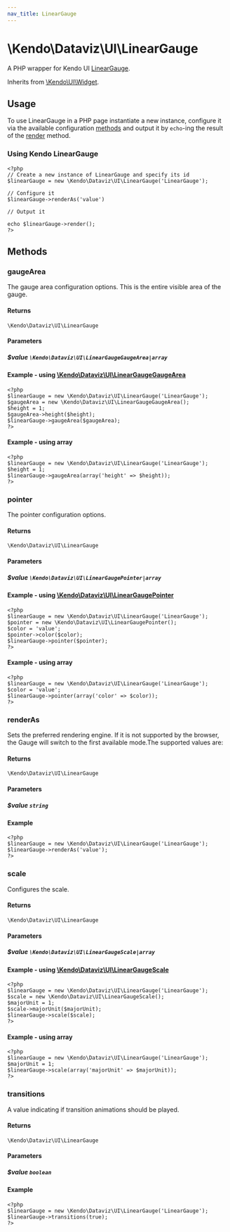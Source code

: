 ```yaml
---
nav_title: LinearGauge
---
```


# \Kendo\Dataviz\UI\LinearGauge

A PHP wrapper for Kendo UI [LinearGauge](/api/dataviz/lineargauge).

Inherits from [\Kendo\UI\Widget](/api/wrappers/php/Kendo/UI/Widget).

## Usage

To use LinearGauge in a PHP page instantiate a new instance, configure it via the available
configuration [methods](#methods) and output it by `echo`-ing the result of the [render](/api/wrappers/php/Kendo/UI/Widget#render) method.

### Using Kendo LinearGauge

    <?php
    // Create a new instance of LinearGauge and specify its id
    $linearGauge = new \Kendo\Dataviz\UI\LinearGauge('LinearGauge');

    // Configure it
    $linearGauge->renderAs('value')

    // Output it

    echo $linearGauge->render();
    ?>


## Methods

### gaugeArea

The gauge area configuration options.
This is the entire visible area of the gauge.

#### Returns
`\Kendo\Dataviz\UI\LinearGauge`

#### Parameters

##### $value `\Kendo\Dataviz\UI\LinearGaugeGaugeArea|array`


#### Example - using [\Kendo\Dataviz\UI\LinearGaugeGaugeArea](/api/wrappers/php/Kendo/Dataviz/UI/LinearGaugeGaugeArea)
    <?php
    $linearGauge = new \Kendo\Dataviz\UI\LinearGauge('LinearGauge');
    $gaugeArea = new \Kendo\Dataviz\UI\LinearGaugeGaugeArea();
    $height = 1;
    $gaugeArea->height($height);
    $linearGauge->gaugeArea($gaugeArea);
    ?>

#### Example - using array

    <?php
    $linearGauge = new \Kendo\Dataviz\UI\LinearGauge('LinearGauge');
    $height = 1;
    $linearGauge->gaugeArea(array('height' => $height));
    ?>

### pointer

The pointer configuration options.

#### Returns
`\Kendo\Dataviz\UI\LinearGauge`

#### Parameters

##### $value `\Kendo\Dataviz\UI\LinearGaugePointer|array`


#### Example - using [\Kendo\Dataviz\UI\LinearGaugePointer](/api/wrappers/php/Kendo/Dataviz/UI/LinearGaugePointer)
    <?php
    $linearGauge = new \Kendo\Dataviz\UI\LinearGauge('LinearGauge');
    $pointer = new \Kendo\Dataviz\UI\LinearGaugePointer();
    $color = 'value';
    $pointer->color($color);
    $linearGauge->pointer($pointer);
    ?>

#### Example - using array

    <?php
    $linearGauge = new \Kendo\Dataviz\UI\LinearGauge('LinearGauge');
    $color = 'value';
    $linearGauge->pointer(array('color' => $color));
    ?>

### renderAs
Sets the preferred rendering engine.
If it is not supported by the browser, the Gauge will switch to the first available mode.The supported values are:

#### Returns
`\Kendo\Dataviz\UI\LinearGauge`

#### Parameters

##### $value `string`



#### Example 
    <?php
    $linearGauge = new \Kendo\Dataviz\UI\LinearGauge('LinearGauge');
    $linearGauge->renderAs('value');
    ?>

### scale

Configures the scale.

#### Returns
`\Kendo\Dataviz\UI\LinearGauge`

#### Parameters

##### $value `\Kendo\Dataviz\UI\LinearGaugeScale|array`


#### Example - using [\Kendo\Dataviz\UI\LinearGaugeScale](/api/wrappers/php/Kendo/Dataviz/UI/LinearGaugeScale)
    <?php
    $linearGauge = new \Kendo\Dataviz\UI\LinearGauge('LinearGauge');
    $scale = new \Kendo\Dataviz\UI\LinearGaugeScale();
    $majorUnit = 1;
    $scale->majorUnit($majorUnit);
    $linearGauge->scale($scale);
    ?>

#### Example - using array

    <?php
    $linearGauge = new \Kendo\Dataviz\UI\LinearGauge('LinearGauge');
    $majorUnit = 1;
    $linearGauge->scale(array('majorUnit' => $majorUnit));
    ?>

### transitions
A value indicating if transition animations should be played.

#### Returns
`\Kendo\Dataviz\UI\LinearGauge`

#### Parameters

##### $value `boolean`



#### Example 
    <?php
    $linearGauge = new \Kendo\Dataviz\UI\LinearGauge('LinearGauge');
    $linearGauge->transitions(true);
    ?>


